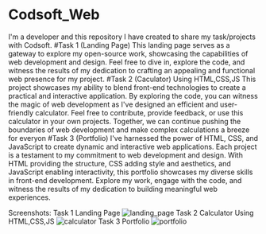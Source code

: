 # Codsoft_Web
I'm a developer and this repository I have created to share my task/projects with Codsoft.
#Task 1 (Landing Page)
This landing page serves as a gateway to explore my open-source work, showcasing the capabilities of web development and design. Feel free to dive in, explore the code, and witness the results of my dedication to crafting an appealing and functional web presence for my project.
#Task 2 (Caculator) Using HTML,CSS,JS
This project showcases my ability to blend front-end technologies to create a practical and interactive application. By exploring the code, you can witness the magic of web development as I've designed an efficient and user-friendly calculator. Feel free to contribute, provide feedback, or use this calculator in your own projects. Together, we can continue pushing the boundaries of web development and make complex calculations a breeze for everyon
#Task 3 (Portfolio)
 I've harnessed the power of HTML, CSS, and JavaScript to create dynamic and interactive web applications. Each project is a testament to my commitment to web development and design. With HTML providing the structure, CSS adding style and aesthetics, and JavaScript enabling interactivity, this portfolio showcases my diverse skills in front-end development. Explore my work, engage with the code, and witness the results of my dedication to building meaningful web experiences.

 Screenshots:
 Task 1 Landing Page
 ![landing_page](https://github.com/AliAsgharSha/Codsoft_Web/assets/147384233/e1471e16-6de1-4eca-a06d-8123d9a68a02)
 Task 2 Calculator Using HTML,CSS,JS
 ![calculator](https://github.com/AliAsgharSha/Codsoft_Web/assets/147384233/5d39d060-6ff7-421b-9f8d-21592f50dae4)
 Task 3 Portfolio
 ![portfolio](https://github.com/AliAsgharSha/Codsoft_Web/assets/147384233/ea26ca93-9078-4f39-9453-456a15af6571)


 

 
